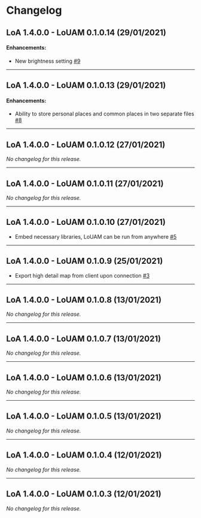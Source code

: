 # Changelog

## LoA 1.4.0.0 - LoUAM 0.1.0.14 (29/01/2021)

#### Enhancements:

- New brightness setting [#9](https://github.com/Lady-Binary/LoUAM/issues/9)

---

## LoA 1.4.0.0 - LoUAM 0.1.0.13 (29/01/2021)

#### Enhancements:

- Ability to store personal places and common places in two separate files [#8](https://github.com/Lady-Binary/LoUAM/issues/8)

---

## LoA 1.4.0.0 - LoUAM 0.1.0.12 (27/01/2021)
*No changelog for this release.*

---

## LoA 1.4.0.0 - LoUAM 0.1.0.11 (27/01/2021)
*No changelog for this release.*

---

## LoA 1.4.0.0 - LoUAM 0.1.0.10 (27/01/2021)

- Embed necessary libraries, LoUAM can be run from anywhere [#5](https://github.com/Lady-Binary/LoUAM/issues/5)

---

## LoA 1.4.0.0 - LoUAM 0.1.0.9 (25/01/2021)

- Export high detail map from client upon connection [#3](https://github.com/Lady-Binary/LoUAM/issues/3)

---

## LoA 1.4.0.0 - LoUAM 0.1.0.8 (13/01/2021)
*No changelog for this release.*

---

## LoA 1.4.0.0 - LoUAM 0.1.0.7 (13/01/2021)
*No changelog for this release.*

---

## LoA 1.4.0.0 - LoUAM 0.1.0.6 (13/01/2021)
*No changelog for this release.*

---

## LoA 1.4.0.0 - LoUAM 0.1.0.5 (13/01/2021)
*No changelog for this release.*

---

## LoA 1.4.0.0 - LoUAM 0.1.0.4 (12/01/2021)
*No changelog for this release.*

---

## LoA 1.4.0.0 - LoUAM 0.1.0.3 (12/01/2021)
*No changelog for this release.*
